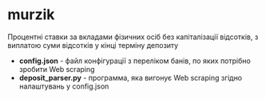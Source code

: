 # murzik

Процентні ставки за вкладами фізичних осіб без капіталізації відсотків, з виплатою суми відсотків у кінці терміну депозиту
- **config.json** - файл конфігурації з переліком банів, по яких потрібно зробити Web scraping
- **deposit_parser.py** - программа, яка вигонує Web scraping згідно налаштувань у config.json
